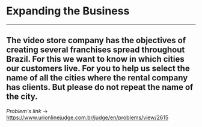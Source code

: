 # Expanding the Business
---
**The video store company has the objectives of creating several franchises spread throughout Brazil. For this we want to know in which cities our customers live. For you to help us select the name of all the cities where the rental company has clients. But please do not repeat the name of the city.**
---
*Problem's link* -> https://www.urionlinejudge.com.br/judge/en/problems/view/2615
